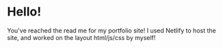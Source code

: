 # Hello!

You've reached the read me for my portfolio site! I used Netlify to host the site, and worked on the layout html/js/css by myself!
